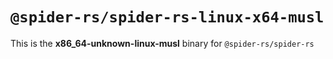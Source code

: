 # `@spider-rs/spider-rs-linux-x64-musl`

This is the **x86_64-unknown-linux-musl** binary for `@spider-rs/spider-rs`
